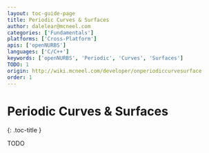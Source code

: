 ```yaml
---
layout: toc-guide-page
title: Periodic Curves & Surfaces
author: dalelear@mcneel.com
categories: ['Fundamentals']
platforms: ['Cross-Platform']
apis: ['openNURBS']
languages: ['C/C++']
keywords: ['openNURBS', 'Periodic', 'Curves', 'Surfaces']
TODO: 1
origin: http://wiki.mcneel.com/developer/onperiodiccurvesurface
order: 1
---
```


# Periodic Curves & Surfaces
{: .toc-title }

TODO
